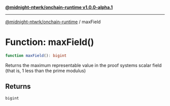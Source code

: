 [**@midnight-ntwrk/onchain-runtime v1.0.0-alpha.1**](../README.md)

***

[@midnight-ntwrk/onchain-runtime](../globals.md) / maxField

# Function: maxField()

```ts
function maxField(): bigint
```

Returns the maximum representable value in the proof systems scalar field
(that is, 1 less than the prime modulus)

## Returns

`bigint`
